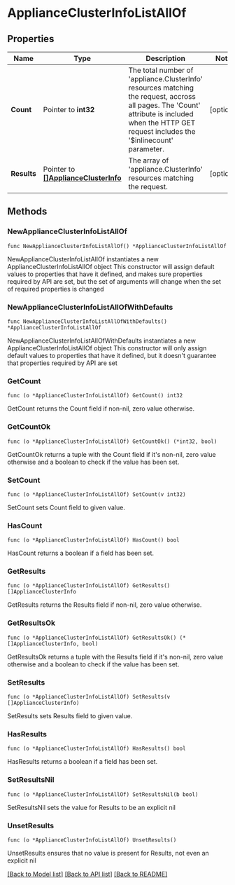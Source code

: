 # ApplianceClusterInfoListAllOf

## Properties

Name | Type | Description | Notes
------------ | ------------- | ------------- | -------------
**Count** | Pointer to **int32** | The total number of &#39;appliance.ClusterInfo&#39; resources matching the request, accross all pages. The &#39;Count&#39; attribute is included when the HTTP GET request includes the &#39;$inlinecount&#39; parameter. | [optional] 
**Results** | Pointer to [**[]ApplianceClusterInfo**](ApplianceClusterInfo.md) | The array of &#39;appliance.ClusterInfo&#39; resources matching the request. | [optional] 

## Methods

### NewApplianceClusterInfoListAllOf

`func NewApplianceClusterInfoListAllOf() *ApplianceClusterInfoListAllOf`

NewApplianceClusterInfoListAllOf instantiates a new ApplianceClusterInfoListAllOf object
This constructor will assign default values to properties that have it defined,
and makes sure properties required by API are set, but the set of arguments
will change when the set of required properties is changed

### NewApplianceClusterInfoListAllOfWithDefaults

`func NewApplianceClusterInfoListAllOfWithDefaults() *ApplianceClusterInfoListAllOf`

NewApplianceClusterInfoListAllOfWithDefaults instantiates a new ApplianceClusterInfoListAllOf object
This constructor will only assign default values to properties that have it defined,
but it doesn't guarantee that properties required by API are set

### GetCount

`func (o *ApplianceClusterInfoListAllOf) GetCount() int32`

GetCount returns the Count field if non-nil, zero value otherwise.

### GetCountOk

`func (o *ApplianceClusterInfoListAllOf) GetCountOk() (*int32, bool)`

GetCountOk returns a tuple with the Count field if it's non-nil, zero value otherwise
and a boolean to check if the value has been set.

### SetCount

`func (o *ApplianceClusterInfoListAllOf) SetCount(v int32)`

SetCount sets Count field to given value.

### HasCount

`func (o *ApplianceClusterInfoListAllOf) HasCount() bool`

HasCount returns a boolean if a field has been set.

### GetResults

`func (o *ApplianceClusterInfoListAllOf) GetResults() []ApplianceClusterInfo`

GetResults returns the Results field if non-nil, zero value otherwise.

### GetResultsOk

`func (o *ApplianceClusterInfoListAllOf) GetResultsOk() (*[]ApplianceClusterInfo, bool)`

GetResultsOk returns a tuple with the Results field if it's non-nil, zero value otherwise
and a boolean to check if the value has been set.

### SetResults

`func (o *ApplianceClusterInfoListAllOf) SetResults(v []ApplianceClusterInfo)`

SetResults sets Results field to given value.

### HasResults

`func (o *ApplianceClusterInfoListAllOf) HasResults() bool`

HasResults returns a boolean if a field has been set.

### SetResultsNil

`func (o *ApplianceClusterInfoListAllOf) SetResultsNil(b bool)`

 SetResultsNil sets the value for Results to be an explicit nil

### UnsetResults
`func (o *ApplianceClusterInfoListAllOf) UnsetResults()`

UnsetResults ensures that no value is present for Results, not even an explicit nil

[[Back to Model list]](../README.md#documentation-for-models) [[Back to API list]](../README.md#documentation-for-api-endpoints) [[Back to README]](../README.md)


